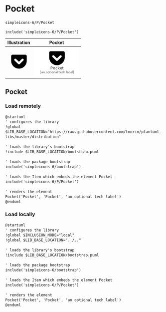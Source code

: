 # Pocket


```text
simpleicons-6/P/Pocket
```

```text
include('simpleicons-6/P/Pocket')
```



| Illustration | Pocket |
| :---: | :---: |
| ![illustration for Illustration](../../simpleicons-6/P/Pocket.png) | ![illustration for Pocket](../../simpleicons-6/P/Pocket.Local.png) |




## Pocket

### Load remotely
```plantuml
@startuml
' configures the library
!global $LIB_BASE_LOCATION="https://raw.githubusercontent.com/tmorin/plantuml-libs/master/distribution"

' loads the library's bootstrap
!include $LIB_BASE_LOCATION/bootstrap.puml

' loads the package bootstrap
include('simpleicons-6/bootstrap')

' loads the Item which embeds the element Pocket
include('simpleicons-6/P/Pocket')

' renders the element
Pocket('Pocket', 'Pocket', 'an optional tech label')
@enduml
```

### Load locally
```plantuml
@startuml
' configures the library
!global $INCLUSION_MODE="local"
!global $LIB_BASE_LOCATION="../.."

' loads the library's bootstrap
!include $LIB_BASE_LOCATION/bootstrap.puml

' loads the package bootstrap
include('simpleicons-6/bootstrap')

' loads the Item which embeds the element Pocket
include('simpleicons-6/P/Pocket')

' renders the element
Pocket('Pocket', 'Pocket', 'an optional tech label')
@enduml
```

